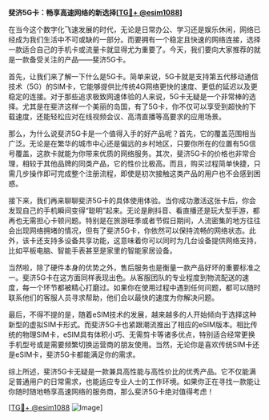 **斐济5G卡：畅享高速网络的新选择[[TG💪+ @esim1088](https://t.me/s/esim1088)]**

在当今这个数字化飞速发展的时代，无论是日常办公、学习还是娱乐休闲，网络已经成为我们生活中不可或缺的一部分。而要拥有一个稳定且快速的网络连接，选择一款适合自己的手机卡或流量卡就显得尤为重要了。今天，我们要向大家推荐的就是一款备受关注的产品——斐济5G卡。

首先，让我们来了解一下什么是5G卡。简单来说，5G卡就是支持第五代移动通信技术（5G）的SIM卡，它能够提供比传统4G网络更快的速度、更低的延迟以及更稳定的连接。对于那些追求极致网速体验的人来说，5G卡无疑是一个非常棒的选择。尤其是在斐济这样一个美丽的岛国，有了5G卡，你不仅可以享受到超快的下载速度，还能轻松应对在线视频会议、高清直播等高要求的应用场景。

那么，为什么说斐济5G卡是一个值得入手的好产品呢？首先，它的覆盖范围相当广泛。无论是在繁华的城市中心还是偏远的乡村地区，只要你所在的位置有5G信号覆盖，这款卡就能为你带来优质的网络服务。其次，斐济5G卡的价格也非常合理，相较于其他品牌的同类产品，它的性价比极高。而且，购买过程简单快捷，只需几步操作即可完成整个注册流程，即使是初次接触这类产品的用户也不会感到困惑。

接下来，我们再来聊聊斐济5G卡的具体使用体验。当你成功激活这张卡后，你会发现自己的手机瞬间变得“聪明”起来。无论是刷抖音、看直播还是玩大型手游，都再也无需担心卡顿问题。特别是在旅游旺季或者节假日期间，人流密集的地方往往会出现网络拥堵的情况，但有了斐济5G卡，你依然可以保持流畅的网络状态。此外，该卡还支持多设备共享功能，这意味着你可以同时为几台设备提供网络支持，比如平板电脑、智能手表甚至是家里的智能家居设备。

当然啦，除了硬件本身的优势之外，售后服务也是衡量一款产品好坏的重要标准之一。斐济5G卡在这方面同样表现出色。从客服团队的专业程度到物流配送的速度，每一个环节都被精心打磨过。如果你在使用过程中遇到任何问题，都可以随时联系他们的客服人员寻求帮助，他们会以最快的速度为你解决问题。

最后，不得不提的是，随着eSIM技术的发展，越来越多的人开始倾向于选择这种新型的虚拟SIM卡形式。而斐济5G卡也紧跟潮流推出了相应的eSIM版本。相比传统的物理SIM卡，eSIM具有体积小巧、无需剪卡等诸多优点，特别适合经常更换手机型号或是需要频繁切换运营商的朋友使用。当然，无论你是喜欢传统SIM卡还是eSIM卡，斐济5G卡都能满足你的需求。

综上所述，斐济5G卡无疑是一款兼具高性能与高性价比的优秀产品。它不仅能满足普通用户的日常需求，也能适应专业人士的工作环境。如果你正在寻找一款能让你随时随地畅享高速网络的服务商，那么斐济5G卡绝对值得考虑！

[[TG💪+ @esim1088](https://t.me/s/esim1088) ![Image](https://i.postimg.cc/4NQfJmqS/Snipaste-2025-05-13-00-14-12.png)]